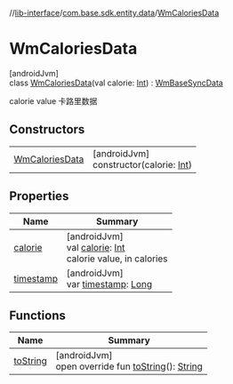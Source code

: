 //[lib-interface](../../../index.md)/[com.base.sdk.entity.data](../index.md)/[WmCaloriesData](index.md)

# WmCaloriesData

[androidJvm]\
class [WmCaloriesData](index.md)(val calorie: [Int](https://kotlinlang.org/api/latest/jvm/stdlib/kotlin/-int/index.html)) : [WmBaseSyncData](../-wm-base-sync-data/index.md)

calorie value 卡路里数据

## Constructors

| | |
|---|---|
| [WmCaloriesData](-wm-calories-data.md) | [androidJvm]<br>constructor(calorie: [Int](https://kotlinlang.org/api/latest/jvm/stdlib/kotlin/-int/index.html)) |

## Properties

| Name | Summary |
|---|---|
| [calorie](calorie.md) | [androidJvm]<br>val [calorie](calorie.md): [Int](https://kotlinlang.org/api/latest/jvm/stdlib/kotlin/-int/index.html)<br>calorie value, in calories |
| [timestamp](../-wm-base-sync-data/timestamp.md) | [androidJvm]<br>var [timestamp](../-wm-base-sync-data/timestamp.md): [Long](https://kotlinlang.org/api/latest/jvm/stdlib/kotlin/-long/index.html) |

## Functions

| Name | Summary |
|---|---|
| [toString](to-string.md) | [androidJvm]<br>open override fun [toString](to-string.md)(): [String](https://kotlinlang.org/api/latest/jvm/stdlib/kotlin/-string/index.html) |
